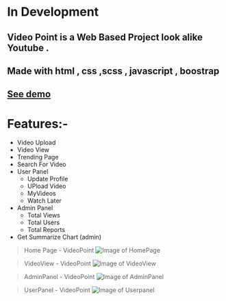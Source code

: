 # In Development
## Video Point is a Web Based Project look alike  Youtube .
## Made with html , css  ,scss , javascript , boostrap 
## [See demo](https://faiezwaseem.github.io/Video-Point/)
# Features:-
 * Video Upload
 * Video View
 * Trending Page
 * Search For Video
 * User Panel 
    * Update Profile
    * UPload Video
    * MyVideos
    * Watch Later
 * Admin Panel
    * Total Views 
    * Total Users
    * Total Reports
* Get Summarize Chart (admin)  

>Home Page - VideoPoint
![Image of HomePage](https://firebasestorage.googleapis.com/v0/b/social-app-18edd.appspot.com/o/home.PNG?alt=media&token=45fcd2f0-2791-4d2f-bf19-21e6a6eaa14c)

>VideoView - VideoPoint
![Image of VideoView](https://firebasestorage.googleapis.com/v0/b/social-app-18edd.appspot.com/o/view.PNG?alt=media&token=ae3e64b9-03fb-4f70-92be-6c4de2994395)

>AdminPanel - VideoPoint
![Image of AdminPanel](https://firebasestorage.googleapis.com/v0/b/social-app-18edd.appspot.com/o/admin.PNG?alt=media&token=cd989dc6-cd77-4e6f-88bb-dd678d62bc56)

>UserPanel - VideoPoint
![Image of Userpanel](https://firebasestorage.googleapis.com/v0/b/social-app-18edd.appspot.com/o/UserPanel.PNG?alt=media&token=f45c3eb8-8257-46af-baa0-5d2f093ab9b5)

